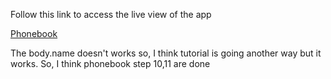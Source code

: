 Follow this link to access the live view of the app

[Phonebook](https://render-exercise-wltr.onrender.com/)

The body.name doesn't works so, I think tutorial is going another way but it works. So, I think phonebook step 10,11 are done